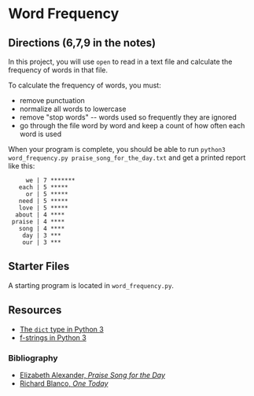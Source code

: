 # Word Frequency

## Directions (6,7,9 in the notes)

In this project, you will use `open` to read in a text file and calculate the frequency of words in that file.

To calculate the frequency of words, you must:

- remove punctuation
- normalize all words to lowercase
- remove "stop words" -- words used so frequently they are ignored
- go through the file word by word and keep a count of how often each word is used

When your program is complete, you should be able to run `python3 word_frequency.py praise_song_for_the_day.txt` and get a printed report like this:

```
     we | 7 *******
   each | 5 *****
     or | 5 *****
   need | 5 *****
   love | 5 *****
  about | 4 ****
 praise | 4 ****
   song | 4 ****
    day | 3 ***
    our | 3 ***
```

## Starter Files

A starting program is located in `word_frequency.py`.

## Resources

* [The `dict` type in Python 3](https://docs.python.org/3/library/stdtypes.html#mapping-types-dict)
* [f-strings in Python 3](https://realpython.com/python-f-strings/)

### Bibliography

* [Elizabeth Alexander, _Praise Song for the Day_](https://www.poetryfoundation.org/poems/52141/praise-song-for-the-day)
* [Richard Blanco, _One Today_](https://poets.org/poem/one-today)
